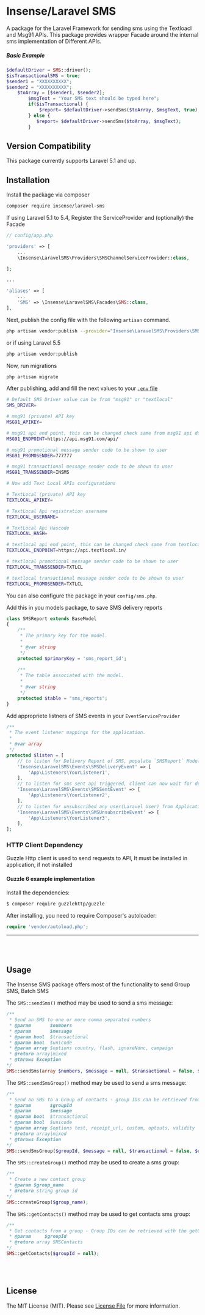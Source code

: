 # Insense/Laravel SMS

A package for the Laravel Framework for sending sms using the Textloacl and Msg91 APIs.
This package provides wrapper Facade around the internal sms implementation of Different APIs.

##### Basic Example

```php
$defaultDriver = SMS::driver();
$isTransactionalSMS = true;
$sender1 = "XXXXXXXXXX";
$sender2 = "XXXXXXXXXX";
    $toArray = [$sender1, $sender2];
        $msgText = "Your SMS text should be typed here";
        if($isTransactional) {
            $report= $defaultDriver->sendSms($toArray, $msgText, true); 
        } else {
           $report= $defaultDriver->sendSms($toArray, $msgText); 
        }
```

## Version Compatibility

This package currently supports Laravel 5.1 and up.

## Installation

Install the package via composer

```bash
composer require insense/laravel-sms
```

If using Laravel 5.1 to 5.4, Register the ServiceProvider and (optionally) the Facade

```php
// config/app.php

'providers' => [
    ...
    \Insense\LaravelSMS\Providers\SMSChannelServiceProvider::class,

];

...

'aliases' => [
	...
    'SMS' => \Insense\LaravelSMS\Facades\SMS::class,
],
```

Next, publish the config file with the following `artisan` command.<br />

```bash
php artisan vendor:publish --provider="Insense\LaravelSMS\Providers\SMSChannelServiceProvider" --tag="config"
```

or if using Laravel 5.5 <br />

```bash
php artisan vendor:publish
```
Now, run migrations 

```bash
php artisan migrate
```

After publishing, add and fill the next values to your [`.env` file](https://laravel.com/docs/configuration#environment-configuration)

```bash
# Default SMS Driver value can be from "msg91" or "textlocal"
SMS_DRIVER=

# msg91 (private) API key
MSG91_APIKEY=

# msg91 api end point, this can be changed check same from msg91 api doc
MSG91_ENDPOINT=https://api.msg91.com/api/

# msg91 promotional message sender code to be shown to user
MSG91_PROMOSENDER=777777

# msg91 transactional message sender code to be shown to user
MSG91_TRANSSENDER=INSMS

# Now add Text Local APIs configurations

# TextLocal (private) API key
TEXTLOCAL_APIKEY=

# TextLocal Api registration username
TEXTLOCAL_USERNAME=

# TextLocal Api Hascode 
TEXTLOCAL_HASH=

# textlocal api end point, this can be changed check same from textlocal api doc
TEXTLOCAL_ENDPOINT=https://api.textlocal.in/

# textlocal promotional message sender code to be shown to user
TEXTLOCAL_TRANSSENDER=TXTLCL

# textlocal transactional message sender code to be shown to user
TEXTLOCAL_PROMOSENDER=TXTLCL
```

You can also configure the package in your `config/sms.php`.

Add this in you models package, to save SMS delivery reports

```php
class SMSReport extends BaseModel
{
	/**
     * The primary key for the model.
     *
     * @var string
     */
    protected $primaryKey = 'sms_report_id';
	
	/**
     * The table associated with the model.
     *
     * @var string
     */
    protected $table = "sms_reports";
}
```
Add appropriete listners of SMS events in your `EventServiceProvider` 

```php
/**
 * The event listener mappings for the application.
 *
 * @var array
 */
protected $listen = [
    // to listen for Delivery Report of SMS, populate `SMSReport` Model
    'Insense\LaravelSMS\Events\SMSDeliveryEvent' => [
        'App\Listeners\YourListener1',
    ],
    // to listen for sms sent api triggered, client can now wait for delivery report
    'Insense\LaravelSMS\Events\SMSSentEvent' => [
        'App\Listeners\YourListener2',
    ],
    // to listen for unsubscribed any user(Laravel User) from Application, As his/her no is not valid
    'Insense\LaravelSMS\Events\SMSUnsubscribeEvent' => [
        'App\Listeners\YourListener3',
    ],
];
```



### HTTP Client Dependency
Guzzle Http client is used to send requests to API, It must be installed in application, if not installed 

#### Guzzle 6 example implementation

Install the dependencies:

```bash
$ composer require guzzlehttp/guzzle
```

After installing, you need to require Composer's autoloader:

```php
require 'vendor/autoload.php';
```
---

<br /><br />

## Usage

The Insense SMS package offers most of the functionality to send Group SMS, Batch SMS

The `SMS::sendSms()` method may be used to send a sms message:

```php
/**
 * Send an SMS to one or more comma separated numbers
 * @param       $numbers
 * @param       $message
 * @param bool  $transactional
 * @param bool  $unicode
 * @param array $options country, flash, ignoreNdnc, campaign
 * @return array|mixed
 * @throws Exception
*/
SMS::sendSms(array $numbers, $message = null, $transactional = false, $unicode = false, Carbon $scheduleTime = null, array $options = []);
```

The `SMS::sendSmsGroup()` method may be used to send a sms message:

```php
/**
 * Send an SMS to a Group of contacts - group IDs can be retrieved from getGroups()
 * @param       $groupId
 * @param       $message
 * @param bool  $transactional
 * @param bool  $unicode
 * @param array $options test, receipt_url, custom, optouts, validity
 * @return array|mixed
 * @throws Exception
*/
SMS::sendSmsGroup($groupId, $message = null, $transactional = false, $unicode = false, Carbon $scheduleTime = null, array $options = []);
```

The `SMS::createGroup()` method may be used to create a sms group:

```php
/**
 * Create a new contact group
 * @param $group_name
 * @return string group id
*/
SMS::createGroup($group_name);
```
The `SMS::getContacts()` method may be used to get contacts sms group:

```php
/**
 * Get contacts from a group - Group IDs can be retrieved with the getGroups() function
 * @param     $groupId
 * @return array SMSContacts
*/
SMS::getContacts($groupId = null);
```
<br>
<br/>

## License

The MIT License (MIT). Please see [License File](LICENSE) for more information.